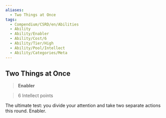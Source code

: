 ```yaml
---
aliases:
  - Two Things at Once
tags:
  - Compendium/CSRD/en/Abilities
  - Ability
  - Ability/Enabler
  - Ability/Cost/6
  - Ability/Tier/High
  - Ability/Pool/Intellect
  - Ability/Categories/Meta
---
```

  
    
## Two Things at Once    
>**Enabler**    
>6 Intellect points  
    
The ultimate test: you divide your attention and take two separate actions this round. Enabler.